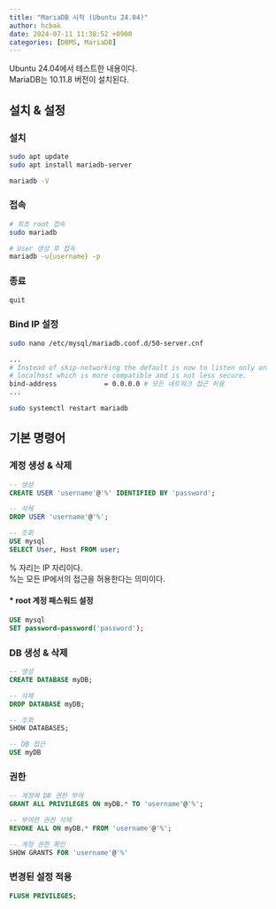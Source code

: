 ```yaml
---
title: "MariaDB 시작 (Ubuntu 24.04)"
author: hcbak
date: 2024-07-11 11:38:52 +0900
categories: [DBMS, MariaDB]
---
```


Ubuntu 24.04에서 테스트한 내용이다.  
MariaDB는 10.11.8 버전이 설치된다.

## 설치 & 설정

### 설치
```bash
sudo apt update
sudo apt install mariadb-server

mariadb -V
```

### 접속
```bash
# 최초 root 접속
sudo mariadb

# User 생성 후 접속
mariadb -u{username} -p
```

### 종료
```sql
quit
```

### Bind IP 설정
```bash
sudo nano /etc/mysql/mariadb.conf.d/50-server.cnf

...
# Instead of skip-networking the default is now to listen only on
# localhost which is more compatible and is not less secure.
bind-address            = 0.0.0.0 # 모든 네트워크 접근 허용
...

sudo systemctl restart mariadb
```

## 기본 명령어

### 계정 생성 & 삭제
```sql
-- 생성
CREATE USER 'username'@'%' IDENTIFIED BY 'password';

-- 삭제
DROP USER 'username'@'%';

-- 조회
USE mysql
SELECT User, Host FROM user;
```
% 자리는 IP 자리이다.  
%는 모든 IP에서의 접근을 허용한다는 의미이다.

#### * root 계정 패스워드 설정
```sql
USE mysql
SET password=password('password');
```

### DB 생성 & 삭제
```sql
-- 생성
CREATE DATABASE myDB;

-- 삭제
DROP DATABASE myDB;

-- 조회
SHOW DATABASES;

-- DB 접근
USE myDB
```

### 권한
```sql
-- 계정에 DB 권한 부여
GRANT ALL PRIVILEGES ON myDB.* TO 'username'@'%';

-- 부여한 권한 삭제
REVOKE ALL ON myDB.* FROM 'username'@'%';

-- 계정 권한 확인
SHOW GRANTS FOR 'username'@'%'
```

### 변경된 설정 적용
```sql
FLUSH PRIVILEGES;
```